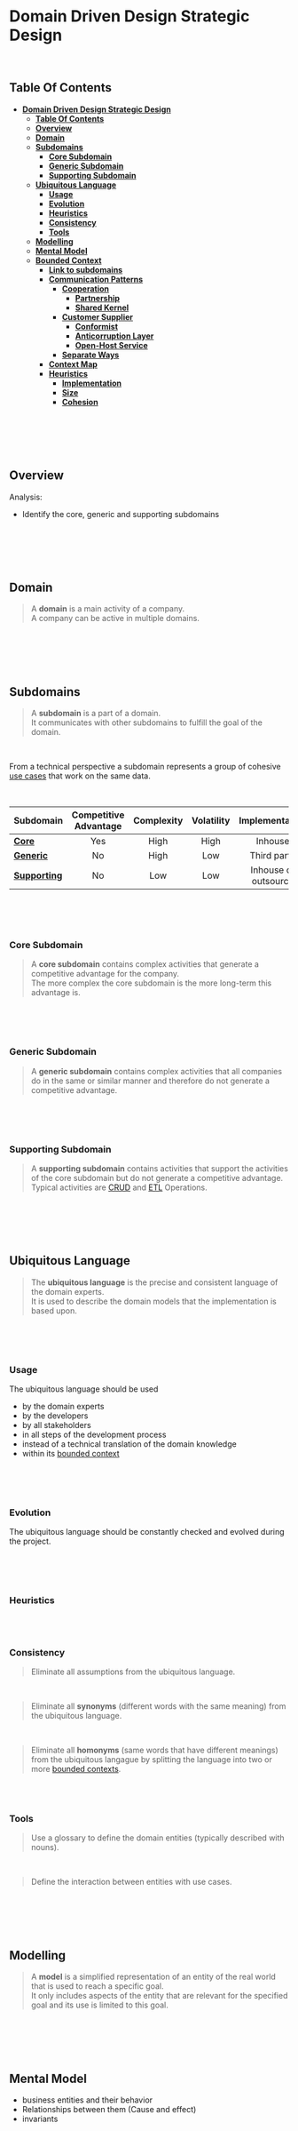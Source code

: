# **Domain Driven Design Strategic Design**
<br>

## **Table Of Contents**

- [**Domain Driven Design Strategic Design**](#domain-driven-design-strategic-design)
  - [**Table Of Contents**](#table-of-contents)
  - [**Overview**](#overview)
  - [**Domain**](#domain)
  - [**Subdomains**](#subdomains)
    - [**Core Subdomain**](#core-subdomain)
    - [**Generic Subdomain**](#generic-subdomain)
    - [**Supporting Subdomain**](#supporting-subdomain)
  - [**Ubiquitous Language**](#ubiquitous-language)
    - [**Usage**](#usage)
    - [**Evolution**](#evolution)
    - [**Heuristics**](#heuristics)
    - [**Consistency**](#consistency)
    - [**Tools**](#tools)
  - [**Modelling**](#modelling)
  - [**Mental Model**](#mental-model)
  - [**Bounded Context**](#bounded-context)
    - [**Link to subdomains**](#link-to-subdomains)
    - [**Communication Patterns**](#communication-patterns)
      - [**Cooperation**](#cooperation)
        - [**Partnership**](#partnership)
        - [**Shared Kernel**](#shared-kernel)
      - [**Customer Supplier**](#customer-supplier)
        - [**Conformist**](#conformist)
        - [**Anticorruption Layer**](#anticorruption-layer)
        - [**Open-Host Service**](#open-host-service)
      - [**Separate Ways**](#separate-ways)
    - [**Context Map**](#context-map)
    - [**Heuristics**](#heuristics-1)
      - [**Implementation**](#implementation)
      - [**Size**](#size)
      - [**Cohesion**](#cohesion)

<br>
<br>
<br>
<br>

## **Overview**

Analysis:

- Identify the core, generic and supporting subdomains

<br>
<br>
<br>
<br>

## **Domain**

> A **domain** is a main activity of a company.  
> A company can be active in multiple domains.

<br>
<br>
<br>
<br>

## **Subdomains**

> A **subdomain** is a part of a domain.  
> It communicates with other subdomains to fulfill the goal of the domain.

<br>

From a technical perspective a subdomain represents a group of cohesive [use cases](../Modeling/UML/behaviorDiagrams/uml_use_case_diagram.md) that work on the same data.



<br>

|**Subdomain**                           |**Competitive Advantage** |**Complexity** |**Volatility** |**Implementation**   |
|:---------------------------------------|:------------------------:|:-------------:|:-------------:|:-------------------:|
|[**Core**](#core-subdomain)             |Yes                       |High           |High           |Inhouse              |
|[**Generic**](#generic-subdomain)       |No                        |High           |Low            |Third party          |
|[**Supporting**](#supporting-subdomain) |No                        |Low            |Low            |Inhouse or outsource |

<br>
<br>
<br>

### **Core Subdomain**

> A **core subdomain** contains complex activities that generate a competitive advantage for the company.  
> The more complex the core subdomain is the more long-term this advantage is.

<br>
<br>
<br>

### **Generic Subdomain**

> A **generic subdomain** contains complex activities that all companies do in the same or similar manner and therefore do not generate a competitive advantage.  

<br>
<br>
<br>

### **Supporting Subdomain**

> A **supporting subdomain** contains activities that support the activities of the core subdomain but do not generate a competitive advantage.  
> Typical activities are [CRUD](../../glossary.md#crud-operation) and [ETL](../../glossary.md#etl-operation) Operations.

<br>
<br>
<br>
<br>

## **Ubiquitous Language**

> The **ubiquitous language** is the precise and consistent language of the domain experts.  
> It is used to describe the domain models that the implementation is based upon.

<br>
<br>
<br>

### **Usage**

The ubiquitous language should be used
- by the domain experts
- by the developers
- by all stakeholders 
- in all steps of the development process
- instead of a technical translation of the domain knowledge
- within its [bounded context](#bounded-context)

<br>
<br>
<br>

### **Evolution**

The ubiquitous language should be constantly checked and evolved during the project.

<br>
<br>
<br>

### **Heuristics**
<br>
<br>

### **Consistency**

> Eliminate all assumptions from the ubiquitous language.

<br>

> Eliminate all **synonyms** (different words with the same meaning) from the ubiquitous language.

<br>

> Eliminate all **homonyms** (same words that have different meanings) from the ubiquitous langague by splitting the language into two or more [bounded contexts](#bounded-context).

<br>
<br>

### **Tools**

> Use a glossary to define the domain entities (typically described with nouns).

<br>

> Define the interaction between entities with use cases.

<br>
<br>
<br>
<br>

## **Modelling**

> A **model** is a simplified representation of an entity of the real world that is used to reach a specific goal.  
> It only includes aspects of the entity that are relevant for the specified goal and its use is limited to this goal.

<br>
<br>
<br>
<br>

## **Mental Model**

- business entities and their behavior
- Relationships between them (Cause and effect)
- invariants

<br>
<br>
<br>
<br>

## **Bounded Context**

> A **bounded context** defines an area in which an ubiquitous language and the models described with it can be applied consistently.

<br>
<br>
<br>

### **Link to subdomains**

- subdomains are *identified*
- bounded contexts are *designed*

<br>

```mermaid
flowchart LR
  A(Subdomain)
  B(Bounded Context)
  A -- n:m --- B
```

<br>
<br>
<br>

### **Communication Patterns**

Bounded contexts communicate with each other via *contracts*, because their  language and models can differ.

<br>
<br>

#### **Cooperation**
<br>
<br>

##### **Partnership**

> The teams of two bounded context coordinate the communication between the contexts with each other, resolve conflicts and no team dominates the other.

<br>

![Partnership](./pictures/partnership.drawio.svg)

<br>
<br>

##### **Shared Kernel**

> A **shared kernel** contains models of a subdomain that are implemented in multiple bounded contexts.

<br>

![Shared Kernel](./pictures/shared-kernel.drawio.svg)

<br>

Since each change of a model immediately affects all bounded contexts the shared kernel should
- be limited in scope
- only expose elements that have to be implemented by the bounded contexts
- only contain contracts and data structures used for transportation

<br>

The usage of a shared kernel is a tradeoff between the *cost of code duplication* and the *cost of the coordination overhead* which is heavily influenced by the volatility of the models.

<br>
<br>

#### **Customer Supplier**
<br>
<br>

##### **Conformist**

> The supplier (*upstream*) dictates the communication contract and the customer (*downstream*) adapts its implementation to that.

<br>

![Conformist](./pictures/conformist.drawio.svg)

<br>
<br>

##### **Anticorruption Layer**

> The supplier (*upstream*) dictates the communication contract but the customer (*downstream*)  translates the answer of the supplier to its language and models.

<br>

![Anticorruption Layer](./pictures/anticorruption-layer.drawio.svg)

<br>
<br>

##### **Open-Host Service**

> The supplier (*upstream*) offers a public interface (*Published Language*) that is independent of its implementation model to his customers (*downstream*) in order to protect them from changes.

<br>

![Open-Host Service](./pictures/open-host-service.drawio.svg)

<br>
<br>

#### **Separate Ways**

> The teams duplicate functionalities in their bounded contexts in order to avoid communication and cooperation.

<br>
<br>
<br>

### **Context Map**

> A **context maps** shows all communication between the bounded context and the selected patterns.



<br>
<br>
<br>

### **Heuristics**
<br>
<br>

#### **Implementation**

> Each bounded context should be implemented as a separate service or project by a single team. A bounded context therefore also represents the physical border of the system they are implemented upon.

<br>
<br>

#### **Size**

> Smaller bounded contexts can scale independently of one another and they can be handled by separate development teams. The downside is the integration overhead.

<br>

> Bigger bounded contexts reduce the integration overhead but make it harder to be consistent.

<br>
<br>

#### **Cohesion**

> Make sure to keep cohesive functionality within the same context!

